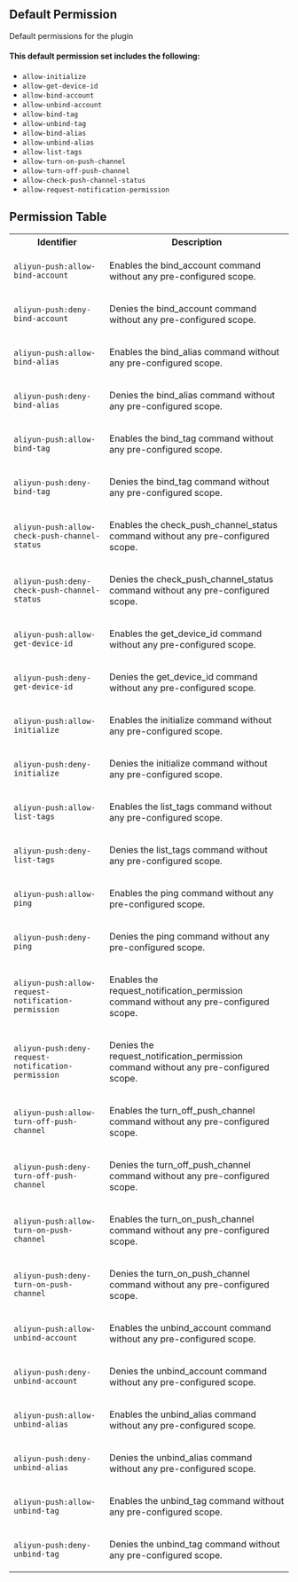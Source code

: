 ## Default Permission

Default permissions for the plugin

#### This default permission set includes the following:

- `allow-initialize`
- `allow-get-device-id`
- `allow-bind-account`
- `allow-unbind-account`
- `allow-bind-tag`
- `allow-unbind-tag`
- `allow-bind-alias`
- `allow-unbind-alias`
- `allow-list-tags`
- `allow-turn-on-push-channel`
- `allow-turn-off-push-channel`
- `allow-check-push-channel-status`
- `allow-request-notification-permission`

## Permission Table

<table>
<tr>
<th>Identifier</th>
<th>Description</th>
</tr>


<tr>
<td>

`aliyun-push:allow-bind-account`

</td>
<td>

Enables the bind_account command without any pre-configured scope.

</td>
</tr>

<tr>
<td>

`aliyun-push:deny-bind-account`

</td>
<td>

Denies the bind_account command without any pre-configured scope.

</td>
</tr>

<tr>
<td>

`aliyun-push:allow-bind-alias`

</td>
<td>

Enables the bind_alias command without any pre-configured scope.

</td>
</tr>

<tr>
<td>

`aliyun-push:deny-bind-alias`

</td>
<td>

Denies the bind_alias command without any pre-configured scope.

</td>
</tr>

<tr>
<td>

`aliyun-push:allow-bind-tag`

</td>
<td>

Enables the bind_tag command without any pre-configured scope.

</td>
</tr>

<tr>
<td>

`aliyun-push:deny-bind-tag`

</td>
<td>

Denies the bind_tag command without any pre-configured scope.

</td>
</tr>

<tr>
<td>

`aliyun-push:allow-check-push-channel-status`

</td>
<td>

Enables the check_push_channel_status command without any pre-configured scope.

</td>
</tr>

<tr>
<td>

`aliyun-push:deny-check-push-channel-status`

</td>
<td>

Denies the check_push_channel_status command without any pre-configured scope.

</td>
</tr>

<tr>
<td>

`aliyun-push:allow-get-device-id`

</td>
<td>

Enables the get_device_id command without any pre-configured scope.

</td>
</tr>

<tr>
<td>

`aliyun-push:deny-get-device-id`

</td>
<td>

Denies the get_device_id command without any pre-configured scope.

</td>
</tr>

<tr>
<td>

`aliyun-push:allow-initialize`

</td>
<td>

Enables the initialize command without any pre-configured scope.

</td>
</tr>

<tr>
<td>

`aliyun-push:deny-initialize`

</td>
<td>

Denies the initialize command without any pre-configured scope.

</td>
</tr>

<tr>
<td>

`aliyun-push:allow-list-tags`

</td>
<td>

Enables the list_tags command without any pre-configured scope.

</td>
</tr>

<tr>
<td>

`aliyun-push:deny-list-tags`

</td>
<td>

Denies the list_tags command without any pre-configured scope.

</td>
</tr>

<tr>
<td>

`aliyun-push:allow-ping`

</td>
<td>

Enables the ping command without any pre-configured scope.

</td>
</tr>

<tr>
<td>

`aliyun-push:deny-ping`

</td>
<td>

Denies the ping command without any pre-configured scope.

</td>
</tr>

<tr>
<td>

`aliyun-push:allow-request-notification-permission`

</td>
<td>

Enables the request_notification_permission command without any pre-configured scope.

</td>
</tr>

<tr>
<td>

`aliyun-push:deny-request-notification-permission`

</td>
<td>

Denies the request_notification_permission command without any pre-configured scope.

</td>
</tr>

<tr>
<td>

`aliyun-push:allow-turn-off-push-channel`

</td>
<td>

Enables the turn_off_push_channel command without any pre-configured scope.

</td>
</tr>

<tr>
<td>

`aliyun-push:deny-turn-off-push-channel`

</td>
<td>

Denies the turn_off_push_channel command without any pre-configured scope.

</td>
</tr>

<tr>
<td>

`aliyun-push:allow-turn-on-push-channel`

</td>
<td>

Enables the turn_on_push_channel command without any pre-configured scope.

</td>
</tr>

<tr>
<td>

`aliyun-push:deny-turn-on-push-channel`

</td>
<td>

Denies the turn_on_push_channel command without any pre-configured scope.

</td>
</tr>

<tr>
<td>

`aliyun-push:allow-unbind-account`

</td>
<td>

Enables the unbind_account command without any pre-configured scope.

</td>
</tr>

<tr>
<td>

`aliyun-push:deny-unbind-account`

</td>
<td>

Denies the unbind_account command without any pre-configured scope.

</td>
</tr>

<tr>
<td>

`aliyun-push:allow-unbind-alias`

</td>
<td>

Enables the unbind_alias command without any pre-configured scope.

</td>
</tr>

<tr>
<td>

`aliyun-push:deny-unbind-alias`

</td>
<td>

Denies the unbind_alias command without any pre-configured scope.

</td>
</tr>

<tr>
<td>

`aliyun-push:allow-unbind-tag`

</td>
<td>

Enables the unbind_tag command without any pre-configured scope.

</td>
</tr>

<tr>
<td>

`aliyun-push:deny-unbind-tag`

</td>
<td>

Denies the unbind_tag command without any pre-configured scope.

</td>
</tr>
</table>

